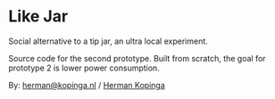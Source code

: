 Like Jar
========

Social alternative to a tip jar, an ultra local experiment.

Source code for the second prototype. Built from scratch, the goal for prototype 2 is lower power consumption.

By: herman@kopinga.nl / [Herman Kopinga](http://herman.kopinga.nl)

